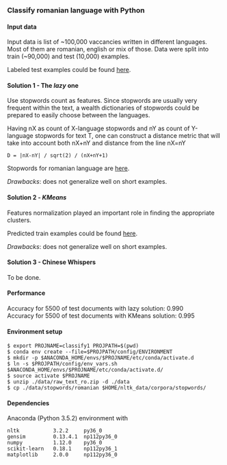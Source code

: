 ### Classify romanian language with Python


#### Input data

Input data is list of ~100,000 vaccancies written in different languages.
Most of them are romanian, english or mix of those.
Data were split into train (~90,000) and test (10,000) examples.

Labeled test examples could be found [here](https://drive.google.com/open?id=0BwH_IQu68lAbZDR0eG11bm9vUGs).


#### Solution 1 - The *lazy* one

Use stopwords count as features. Since stopwords are usually very frequent 
within the text, a wealth dictionaries of stopwords could be prepared to easily
choose between the languages.

Having nX as count of X-language stopwords and nY as count of Y-language
stopwords for text T, one can construct a distance metric that will take
into account both nX+nY and distance from the line nX=nY


```
D = |nX-nY| / sqrt(2) / (nX+nY+1)
```

Stopwords for romanian language are [here](http://www.ranks.nl/stopwords/romanian).


*Drawbacks*: does not generalize well on short examples.


#### Solution 2 - *KMeans*

Features normalization played an important role in finding
the appropriate clusters.

Predicted train examples could be found [here](https://drive.google.com/open?id=0BwH_IQu68lAbMGREdFVsa1RoV2c).

*Drawbacks*: does not generalize well on short examples.


#### Solution 3 - Chinese Whispers

To be done.


#### Performance

Accuracy for 5500 of test documents with lazy solution: 0.990  
Accuracy for 5500 of test documents with KMeans solution: 0.995


#### Environment setup

```
$ export PROJNAME=classify1 PROJPATH=$(pwd)
$ conda env create --file=$PROJPATH/config/ENVIRONMENT
$ mkdir -p $ANACONDA_HOME/envs/$PROJNAME/etc/conda/activate.d
$ ln -s $PROJPATH/config/env_vars.sh $ANACONDA_HOME/envs/$PROJNAME/etc/conda/activate.d/
$ source activate $PROJNAME
$ unzip ./data/raw_text_ro.zip -d ./data
$ cp ./data/stopwords/romanian $HOME/nltk_data/corpora/stopwords/
```

#### Dependencies

Anaconda (Python 3.5.2) environment with

```
nltk           3.2.2     py36_0
gensim         0.13.4.1  np112py36_0
numpy          1.12.0    py36_0
scikit-learn   0.18.1    np112py36_1
matplotlib     2.0.0     np112py36_0
```
